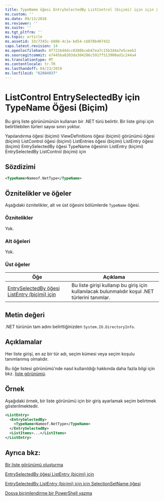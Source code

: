 ```yaml
---
title: TypeName öğesi EntrySelectedBy ListControl (biçimi) için için | Microsoft Docs
ms.custom: ''
ms.date: 09/13/2016
ms.reviewer: ''
ms.suite: ''
ms.tgt_pltfrm: ''
ms.topic: article
ms.assetid: 33c7345c-b808-4c1e-bd54-cb870b407432
caps.latest.revision: 14
ms.openlocfilehash: 0f7216d4dcc0380bceb47ea7c15b3d4a7e5ceeb2
ms.sourcegitcommit: e7445ba8203da304286c591ff513900ad1c244a4
ms.translationtype: MT
ms.contentlocale: tr-TR
ms.lasthandoff: 04/23/2019
ms.locfileid: "62084037"
---
```

# <a name="typename-element-for-entryselectedby-for-listcontrol-format"></a>ListControl EntrySelectedBy için TypeName Öğesi (Biçim)

Bu giriş liste görünümünün kullanan bir .NET türü belirtir. Bir liste girişi için belirtilebilen türleri sayısı sınırı yoktur.

Yapılandırma öğesi (biçimi) ViewDefinitions öğesi (biçimi) görünümü öğesi (biçimi) ListControl öğesi (biçimi) ListEntries öğesi (biçimi) ListEntry öğesi (biçimi) EntrySelectedBy öğesi TypeName öğesinin ListEntry (biçimi) EntrySelectedBy ListControl (biçimi) için

## <a name="syntax"></a>Sözdizimi

```xml
<TypeName>Nameof.NetType</TypeName>
```

## <a name="attributes-and-elements"></a>Öznitelikler ve öğeler

Aşağıdaki öznitelikler, alt ve üst öğesini bölümlerde `TypeName` öğesi.

### <a name="attributes"></a>Öznitelikler

Yok.

### <a name="child-elements"></a>Alt öğeleri

Yok.

### <a name="parent-elements"></a>Üst öğeler

|Öğe|Açıklama|
|-------------|-----------------|
|[EntrySelectedBy öğesi ListEntry (biçimi) için](./entryselectedby-element-for-listentry-for-listcontrol-format.md)|Bu liste girişi kullanıp bu giriş için kullanılacak bulunmalıdır koşul .NET türlerini tanımlar.|

## <a name="text-value"></a>Metin değeri

.NET türünün tam adını belirttiğinizden `System.IO.DirectoryInfo`.

## <a name="remarks"></a>Açıklamalar

Her liste girişi, en az bir tür adı, seçim kümesi veya seçim koşulu tanımlanmış olmalıdır.

Bu öğe listesi görünümü'nde nasıl kullanıldığı hakkında daha fazla bilgi için bkz. [liste görünümü](./creating-a-list-view.md).

## <a name="example"></a>Örnek

Aşağıdaki örnek, bir liste görünümü için bir giriş ayarlamak seçim belirtmek gösterilmektedir.

```xml
<ListEntry>
  <EntrySelectedBy>
    <TypeName>Nameof.NetType</TypeName>
  </EntrySelectedBy>
  <ListItems>...</ListItems>
</ListEntry>
```

## <a name="see-also"></a>Ayrıca bkz:

[Bir liste görünümü oluşturma](./creating-a-list-view.md)

[EntrySelectedBy öğesi ListEntry (biçimi) için](./entryselectedby-element-for-listentry-for-listcontrol-format.md)

[EntrySelectedBy ListEntry (biçimi) için için SelectionSetName öğesi](./selectionsetname-element-for-entryselectedby-for-listcontrol-format.md)

[Dosya biçimlendirme bir PowerShell yazma](./writing-a-powershell-formatting-file.md)
